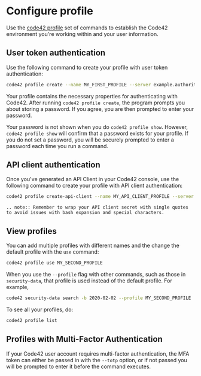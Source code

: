 # Configure profile

Use the [code42 profile](../commands/profile.md) set of commands to establish the Code42 environment you're working
within and your user information.

## User token authentication

Use the following command to create your profile with user token authentication:
```bash
code42 profile create --name MY_FIRST_PROFILE --server example.authority.com --username security.admin@example.com
```

Your profile contains the necessary properties for authenticating with Code42. After running `code42 profile create`,
the program prompts you about storing a password. If you agree, you are then prompted to enter your password.

Your password is not shown when you do `code42 profile show`. However, `code42 profile show` will confirm that a
password exists for your profile. If you do not set a password, you will be securely prompted to enter a password each
time you run a command.

## API client authentication

Once you've generated an API Client in your Code42 console, use the following command to create your profile with API client authentication:
```bash
code42 profile create-api-client --name MY_API_CLIENT_PROFILE --server example.authority.com --api-client-id "key-42" --secret "code42%api%client%secret"
```

```{eval-rst}
.. note:: Remember to wrap your API client secret with single quotes to avoid issues with bash expansion and special characters.
```

## View profiles

You can add multiple profiles with different names and the change the default profile with the `use` command:

```bash
code42 profile use MY_SECOND_PROFILE
```

When you use the `--profile` flag with other commands, such as those in `security-data`, that profile is used
instead of the default profile. For example,

```bash
code42 security-data search -b 2020-02-02 --profile MY_SECOND_PROFILE
```

To see all your profiles, do:

```bash
code42 profile list
```

## Profiles with Multi-Factor Authentication

If your Code42 user account requires multi-factor authentication, the MFA token can either be passed in with the `--totp`
option, or if not passed you will be prompted to enter it before the command executes.
